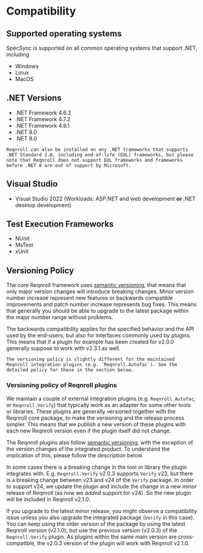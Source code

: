 # Compatibility

## Supported operating systems

SpecSync is supported on all common operating systems that support .NET, including

* Windows
* Linux 
* MacOS

## .NET Versions

- .NET Framework 4.6.2
- .NET Framework 4.7.2
- .NET Framework 4.8.1
- .NET 8.0
- .NET 9.0

```{note}
Reqnroll can also be installed on any .NET frameworks that supports .NET Standard 2.0, including end-of-life (EOL) frameworks, but please note that Reqnroll does not support EOL frameworks and frameworks before .NET 8 are out of support by Microsoft.
```

## Visual Studio

- Visual Studio 2022 (Workloads: ASP.NET and web development **or** .NET desktop development)

## Test Execution Frameworks

- NUnit
- MsTest
- xUnit
  
## Versioning Policy

The core Reqnroll framework uses [semantic versioning](https://semver.org/), that means that only major version changes will introduce breaking changes. Minor version number increase represent new features or backwards compatible improvements and patch number increase represents bug fixes. This means that generally you should be able to upgrade to the latest package within the major number range without problems. 

The backwards compatibility applies for the specified behavior and the API used by the end-users, but also for interfaces commonly used by plugins. This means that if a plugin for example has been created for v2.0.0 generally suppose to work with v2.3.1 as well.

```{note}
The versioning policy is slightly different for the maintained Reqnroll integration plugins (e.g. `Reqnroll.Autofac`). See the detailed policy for these in the section below.
```

### Versioning policy of Reqnroll plugins

We maintain a couple of external integration plugins (e.g. `Reqnroll.Autofac`, or `Reqnroll.Verify`) that typically work as an adapter for some other tools or libraries. These plugins are generally versioned together with the Reqnroll core package, to make the versioning and the release process simpler. This means that we publish a new version of these plugins with each new Reqnroll version even if the plugin itself did not change.

The Reqnroll plugins also follow [semantic versioning](https://semver.org/), with the exception of the version changes of the integrated product. To understand the implication of this, please follow the description below.

In some cases there is a breaking change in the tool or library the plugin integrates with. E.g. `Reqnroll.Verify` v2.0.3 supports `Verify` v23, but there is a breaking change between v23 and v24 of the `Verify` package. In order to support v24, we update the plugin and include the change in a new *minor* release of Reqnroll (as now we *added* support for v24). So the new plugin will be included in Reqnroll v2.1.0.

If you upgrade to the latest minor release, you might observe a compatibility issue unless you also upgrade the integrated package (`Verify` in this case). You can keep using the older version of the package by using the latest Reqnroll version (v2.1.0), but use the previous version (v2.0.3) of the `Reqnroll.Verify` plugin. As plugins within the same main version are cross-compatible, the v2.0.3 version of the plugin will work with Reqnroll v2.1.0.
